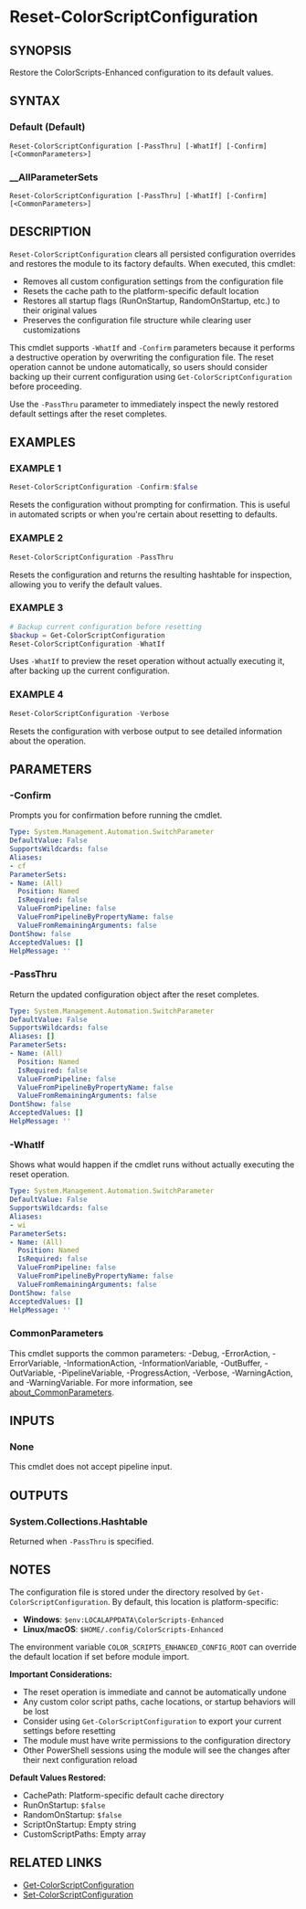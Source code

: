 ﻿---
document type: cmdlet
external help file: ColorScripts-Enhanced-help.xml
HelpUri: https://github.com/Nick2bad4u/ps-color-scripts-enhanced
Module Name: ColorScripts-Enhanced
ms.date: 10/26/2025
PlatyPS schema version: 2024-05-01
---

# Reset-ColorScriptConfiguration

## SYNOPSIS

Restore the ColorScripts-Enhanced configuration to its default values.

## SYNTAX

### Default (Default)

```
Reset-ColorScriptConfiguration [-PassThru] [-WhatIf] [-Confirm] [<CommonParameters>]
```

### __AllParameterSets

```
Reset-ColorScriptConfiguration [-PassThru] [-WhatIf] [-Confirm] [<CommonParameters>]
```

## DESCRIPTION

`Reset-ColorScriptConfiguration` clears all persisted configuration overrides and restores the module to its factory defaults. When executed, this cmdlet:

- Removes all custom configuration settings from the configuration file
- Resets the cache path to the platform-specific default location
- Restores all startup flags (RunOnStartup, RandomOnStartup, etc.) to their original values
- Preserves the configuration file structure while clearing user customizations

This cmdlet supports `-WhatIf` and `-Confirm` parameters because it performs a destructive operation by overwriting the configuration file. The reset operation cannot be undone automatically, so users should consider backing up their current configuration using `Get-ColorScriptConfiguration` before proceeding.

Use the `-PassThru` parameter to immediately inspect the newly restored default settings after the reset completes.

## EXAMPLES

### EXAMPLE 1

```powershell
Reset-ColorScriptConfiguration -Confirm:$false
```

Resets the configuration without prompting for confirmation. This is useful in automated scripts or when you're certain about resetting to defaults.

### EXAMPLE 2

```powershell
Reset-ColorScriptConfiguration -PassThru
```

Resets the configuration and returns the resulting hashtable for inspection, allowing you to verify the default values.

### EXAMPLE 3

```powershell
# Backup current configuration before resetting
$backup = Get-ColorScriptConfiguration
Reset-ColorScriptConfiguration -WhatIf
```

Uses `-WhatIf` to preview the reset operation without actually executing it, after backing up the current configuration.

### EXAMPLE 4

```powershell
Reset-ColorScriptConfiguration -Verbose
```

Resets the configuration with verbose output to see detailed information about the operation.

## PARAMETERS

### -Confirm

Prompts you for confirmation before running the cmdlet.

```yaml
Type: System.Management.Automation.SwitchParameter
DefaultValue: False
SupportsWildcards: false
Aliases:
- cf
ParameterSets:
- Name: (All)
  Position: Named
  IsRequired: false
  ValueFromPipeline: false
  ValueFromPipelineByPropertyName: false
  ValueFromRemainingArguments: false
DontShow: false
AcceptedValues: []
HelpMessage: ''
```

### -PassThru

Return the updated configuration object after the reset completes.

```yaml
Type: System.Management.Automation.SwitchParameter
DefaultValue: False
SupportsWildcards: false
Aliases: []
ParameterSets:
- Name: (All)
  Position: Named
  IsRequired: false
  ValueFromPipeline: false
  ValueFromPipelineByPropertyName: false
  ValueFromRemainingArguments: false
DontShow: false
AcceptedValues: []
HelpMessage: ''
```

### -WhatIf

Shows what would happen if the cmdlet runs without actually executing the reset operation.

```yaml
Type: System.Management.Automation.SwitchParameter
DefaultValue: False
SupportsWildcards: false
Aliases:
- wi
ParameterSets:
- Name: (All)
  Position: Named
  IsRequired: false
  ValueFromPipeline: false
  ValueFromPipelineByPropertyName: false
  ValueFromRemainingArguments: false
DontShow: false
AcceptedValues: []
HelpMessage: ''
```

### CommonParameters

This cmdlet supports the common parameters: -Debug, -ErrorAction, -ErrorVariable,
-InformationAction, -InformationVariable, -OutBuffer, -OutVariable, -PipelineVariable,
-ProgressAction, -Verbose, -WarningAction, and -WarningVariable. For more information, see
[about_CommonParameters](https://go.microsoft.com/fwlink/?LinkID=113216).

## INPUTS

### None

This cmdlet does not accept pipeline input.

## OUTPUTS

### System.Collections.Hashtable

Returned when `-PassThru` is specified.

## NOTES

The configuration file is stored under the directory resolved by `Get-ColorScriptConfiguration`. By default, this location is platform-specific:

- **Windows**: `$env:LOCALAPPDATA\ColorScripts-Enhanced`
- **Linux/macOS**: `$HOME/.config/ColorScripts-Enhanced`

The environment variable `COLOR_SCRIPTS_ENHANCED_CONFIG_ROOT` can override the default location if set before module import.

**Important Considerations:**

- The reset operation is immediate and cannot be automatically undone
- Any custom color script paths, cache locations, or startup behaviors will be lost
- Consider using `Get-ColorScriptConfiguration` to export your current settings before resetting
- The module must have write permissions to the configuration directory
- Other PowerShell sessions using the module will see the changes after their next configuration reload

**Default Values Restored:**

- CachePath: Platform-specific default cache directory
- RunOnStartup: `$false`
- RandomOnStartup: `$false`
- ScriptOnStartup: Empty string
- CustomScriptPaths: Empty array

## RELATED LINKS

- [Get-ColorScriptConfiguration](Get-ColorScriptConfiguration.md)
- [Set-ColorScriptConfiguration](Set-ColorScriptConfiguration.md)
